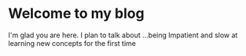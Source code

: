 # Welcome to my blog

I'm glad you are here. I plan to talk about ...being Impatient and slow at learning new concepts for the first time

